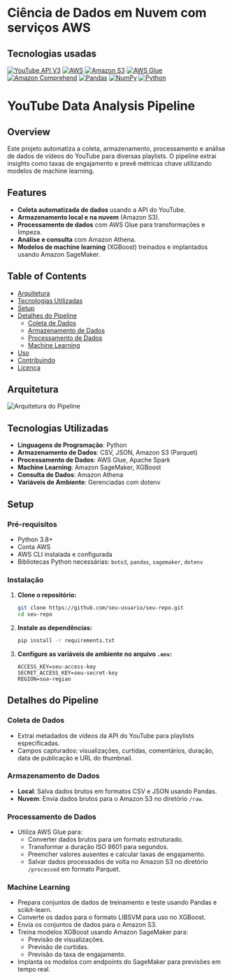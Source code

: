 # Ciência de Dados em Nuvem com serviços AWS

## Tecnologias usadas

[![YouTube API V3](https://img.shields.io/badge/YouTube%20API%20V3-FF0000?style=for-the-badge&logo=youtube&logoColor=white)](https://developers.google.com/youtube/v3/docs/search/list?hl=pt-br)
[![AWS](https://img.shields.io/badge/Amazon%20Web%20Services-232F3E?style=for-the-badge&logo=amazonaws&logoColor=white)](https://aws.amazon.com/)
[![Amazon S3](https://img.shields.io/badge/Amazon%20S3-569A31?style=for-the-badge&logo=amazons3&logoColor=white)](https://aws.amazon.com/s3/)
[![AWS Glue](https://img.shields.io/badge/Amazon%20Glue-FF9900?style=for-the-badge&logo=amazonglue&logoColor=white)](https://aws.amazon.com/glue/)
[![Amazon Comprehend](https://img.shields.io/badge/Amazon%20Comprehend-FF9900?style=for-the-badge&logo=amazoncomprehend&logoColor=white)](https://aws.amazon.com/comprehend/)
[![Pandas](https://img.shields.io/badge/Pandas-150458?style=for-the-badge&logo=pandas&logoColor=white)](https://pandas.pydata.org/docs/index.html)
[![NumPy](https://img.shields.io/badge/NumPy-013243?style=for-the-badge&logo=numpy&logoColor=white)](https://numpy.org/doc/)
[![Python](https://img.shields.io/badge/Python-3776AB?style=for-the-badge&logo=python&logoColor=white)](https://www.python.org/doc/)

# YouTube Data Analysis Pipeline

## Overview
Este projeto automatiza a coleta, armazenamento, processamento e análise de dados de vídeos do YouTube para diversas playlists. O pipeline extrai insights como taxas de engajamento e prevê métricas chave utilizando modelos de machine learning.

## Features
- **Coleta automatizada de dados** usando a API do YouTube.
- **Armazenamento local e na nuvem** (Amazon S3).
- **Processamento de dados** com AWS Glue para transformações e limpeza.
- **Análise e consulta** com Amazon Athena.
- **Modelos de machine learning** (XGBoost) treinados e implantados usando Amazon SageMaker.

## Table of Contents
- [Arquitetura](#arquitetura)
- [Tecnologias Utilizadas](#tecnologias-utilizadas)
- [Setup](#setup)
- [Detalhes do Pipeline](#detalhes-do-pipeline)
  - [Coleta de Dados](#coleta-de-dados)
  - [Armazenamento de Dados](#armazenamento-de-dados)
  - [Processamento de Dados](#processamento-de-dados)
  - [Machine Learning](#machine-learning)
- [Uso](#uso)
- [Contribuindo](#contribuindo)
- [Licença](#licença)

## Arquitetura
![Arquitetura do Pipeline](path/to/architecture-diagram.png)

## Tecnologias Utilizadas
- **Linguagens de Programação**: Python
- **Armazenamento de Dados**: CSV, JSON, Amazon S3 (Parquet)
- **Processamento de Dados**: AWS Glue, Apache Spark
- **Machine Learning**: Amazon SageMaker, XGBoost
- **Consulta de Dados**: Amazon Athena
- **Variáveis de Ambiente**: Gerenciadas com dotenv

## Setup

### Pré-requisitos
- Python 3.8+
- Conta AWS
- AWS CLI instalada e configurada
- Bibliotecas Python necessárias: `boto3`, `pandas`, `sagemaker`, `dotenv`

### Instalação
1. **Clone o repositório:**
    ```bash
    git clone https://github.com/seu-usuario/seu-repo.git
    cd seu-repo
    ```
2. **Instale as dependências:**
    ```bash
    pip install -r requirements.txt
    ```
3. **Configure as variáveis de ambiente no arquivo `.env`:**
    ```env
    ACCESS_KEY=seu-access-key
    SECRET_ACCESS_KEY=seu-secret-key
    REGION=sua-regiao
    ```

## Detalhes do Pipeline

### Coleta de Dados
- Extrai metadados de vídeos da API do YouTube para playlists especificadas.
- Campos capturados: visualizações, curtidas, comentários, duração, data de publicação e URL do thumbnail.

### Armazenamento de Dados
- **Local**: Salva dados brutos em formatos CSV e JSON usando Pandas.
- **Nuvem**: Envia dados brutos para o Amazon S3 no diretório `/raw`.

### Processamento de Dados
- Utiliza AWS Glue para:
  - Converter dados brutos para um formato estruturado.
  - Transformar a duração ISO 8601 para segundos.
  - Preencher valores ausentes e calcular taxas de engajamento.
  - Salvar dados processados de volta no Amazon S3 no diretório `/processed` em formato Parquet.

### Machine Learning
- Prepara conjuntos de dados de treinamento e teste usando Pandas e scikit-learn.
- Converte os dados para o formato LIBSVM para uso no XGBoost.
- Envia os conjuntos de dados para o Amazon S3.
- Treina modelos XGBoost usando Amazon SageMaker para:
  - Previsão de visualizações.
  - Previsão de curtidas.
  - Previsão da taxa de engajamento.
- Implanta os modelos com endpoints do SageMaker para previsões em tempo real.
